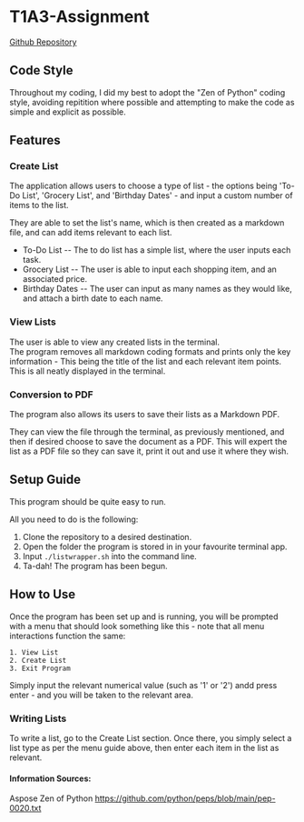 # T1A3-Assignment

[Github Repository](https://github.com/Bailey117/T1A3)

## Code Style
Throughout my coding, I did my best to adopt the "Zen of Python" coding style, avoiding repitition where possible and attempting to make the code as simple and explicit as possible. 

## Features
### **Create List**
The application allows users to choose a type of list - the options being 'To-Do List', 'Grocery List', and 'Birthday Dates' - and input a custom number of items to the list. 

They are able to set the list's name, which is then created as a markdown file, and can add items relevant to each list.

- To-Do List -- The to do list has a simple list, where the user inputs each task.
- Grocery List -- The user is able to input each shopping item, and an associated price. 
- Birthday Dates -- The user can input as many names as they would like, and attach a birth date to each name.

### **View Lists**
The user is able to view any created lists in the terminal.  
The program removes all markdown coding formats and prints only the key information - This being the title of the list and each relevant item points. This is all neatly displayed in the terminal.  

### **Conversion to PDF**
The program also allows its users to save their lists as a Markdown PDF. 

They can view the file through the terminal, as previously mentioned, and then if desired choose to save the document as a PDF. This will expert the list as a PDF file so they can save it, print it out and use it where they wish.
## Setup Guide
This program should be quite easy to run.

All you need to do is the following:
1. Clone the repository to a desired destination.
2. Open the folder the program is stored in in your favourite terminal app.
3. Input ```./listwrapper.sh``` into the command line. 
4. Ta-dah! The program has been begun.

## How to Use
Once the program has been set up and is running, you will be prompted with a menu that should look something like this - note that all menu interactions function the same: 
```
1. View List
2. Create List
3. Exit Program
```

Simply input the relevant numerical value (such as '1' or '2') andd press enter - and you will be taken to the relevant area.

### Writing Lists
To write a list, go to the Create List section. Once there, you simply select a list type as per the menu guide above, then enter each item in the list as relevant.



#### Information Sources:
Aspose
Zen of Python https://github.com/python/peps/blob/main/pep-0020.txt
